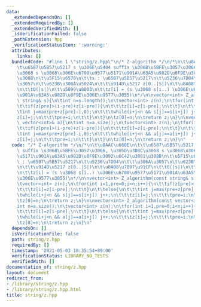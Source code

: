 ```yaml
---
data:
  _extendedDependsOn: []
  _extendedRequiredBy: []
  _extendedVerifiedWith: []
  _isVerificationFailed: false
  _pathExtension: hpp
  _verificationStatusIcon: ':warning:'
  attributes:
    links: []
  bundledCode: "#line 1 \"string/z.hpp\"\n/* Z-algorithm */\n/*\n\t\u8AAC\u660E\n\t\
    \t\u6587\u5B57\u5217 s \u306E\u5404 suffix \u306B\u5BFE\u3057\u3066, \u305D\u308C\
    \u3068 s \u3068\u306E\u6700\u9577\u5171\u901A\u63A5\u982D\u8F9E\u3092\u6C42\u3081\
    \u308B\n\t\u5F15\u6570\n\t\ts : \u6587\u5B57\u5217\n\t\u5236\u7D04\n\t\t\u306A\
    \u3057\n\t\u623B\u308A\u5024\n\t\t\u914D\u5217 z[0..|S|)\n\t\u8A08\u7B97\u91CF\
    \n\t\tO(|s|)\n\t\u5099\u8003\n\t\tz[i] = (s \u3068 s[i..) \u306E\u6700\u9577\u5171\
    \u901A\u63A5\u982D\u8F9E\u306E\u9577\u3055)\n*/\n\nvector<int> Z_algorithm(const\
    \ string& s){\n\tint n=s.length();\n\tvector<int> z(n);\n\tfor(int i=1,pre=0;i<n;i++){\n\
    \t\tif(z[pre]>(i-pre)+z[i-pre]){\n\t\t\tz[i]=z[i-pre];\n\t\t}\n\t\telse{\n\t\t\
    \tint j=max(pre+z[pre]-i,0);\n\t\t\twhile(i+j<n && s[j]==s[i+j]) j++;\n\t\t\t\
    z[i]=j;\n\t\t\tpre=i;\n\t\t}\n\t}\n\tz[0]=n;\n\treturn z;\n}\n\nvector<int> Z_algorithm(const\
    \ vector<int>& a){\n\tint n=a.size();\n\tvector<int> z(n);\n\tfor(int i=1,pre=0;i<n;i++){\n\
    \t\tif(z[pre]>(i-pre)+z[i-pre]){\n\t\t\tz[i]=z[i-pre];\n\t\t}\n\t\telse{\n\t\t\
    \tint j=max(pre+z[pre]-i,0);\n\t\t\twhile(i+j<n && a[j]==a[i+j]) j++;\n\t\t\t\
    z[i]=j;\n\t\t\tpre=i;\n\t\t}\n\t}\n\tz[0]=n;\n\treturn z;\n}\n"
  code: "/* Z-algorithm */\n/*\n\t\u8AAC\u660E\n\t\t\u6587\u5B57\u5217 s \u306E\u5404\
    \ suffix \u306B\u5BFE\u3057\u3066, \u305D\u308C\u3068 s \u3068\u306E\u6700\u9577\
    \u5171\u901A\u63A5\u982D\u8F9E\u3092\u6C42\u3081\u308B\n\t\u5F15\u6570\n\t\ts\
    \ : \u6587\u5B57\u5217\n\t\u5236\u7D04\n\t\t\u306A\u3057\n\t\u623B\u308A\u5024\
    \n\t\t\u914D\u5217 z[0..|S|)\n\t\u8A08\u7B97\u91CF\n\t\tO(|s|)\n\t\u5099\u8003\
    \n\t\tz[i] = (s \u3068 s[i..) \u306E\u6700\u9577\u5171\u901A\u63A5\u982D\u8F9E\
    \u306E\u9577\u3055)\n*/\n\nvector<int> Z_algorithm(const string& s){\n\tint n=s.length();\n\
    \tvector<int> z(n);\n\tfor(int i=1,pre=0;i<n;i++){\n\t\tif(z[pre]>(i-pre)+z[i-pre]){\n\
    \t\t\tz[i]=z[i-pre];\n\t\t}\n\t\telse{\n\t\t\tint j=max(pre+z[pre]-i,0);\n\t\t\
    \twhile(i+j<n && s[j]==s[i+j]) j++;\n\t\t\tz[i]=j;\n\t\t\tpre=i;\n\t\t}\n\t}\n\
    \tz[0]=n;\n\treturn z;\n}\n\nvector<int> Z_algorithm(const vector<int>& a){\n\t\
    int n=a.size();\n\tvector<int> z(n);\n\tfor(int i=1,pre=0;i<n;i++){\n\t\tif(z[pre]>(i-pre)+z[i-pre]){\n\
    \t\t\tz[i]=z[i-pre];\n\t\t}\n\t\telse{\n\t\t\tint j=max(pre+z[pre]-i,0);\n\t\t\
    \twhile(i+j<n && a[j]==a[i+j]) j++;\n\t\t\tz[i]=j;\n\t\t\tpre=i;\n\t\t}\n\t}\n\
    \tz[0]=n;\n\treturn z;\n}\n"
  dependsOn: []
  isVerificationFile: false
  path: string/z.hpp
  requiredBy: []
  timestamp: '2021-05-03 18:35:54+09:00'
  verificationStatus: LIBRARY_NO_TESTS
  verifiedWith: []
documentation_of: string/z.hpp
layout: document
redirect_from:
- /library/string/z.hpp
- /library/string/z.hpp.html
title: string/z.hpp
---
```

